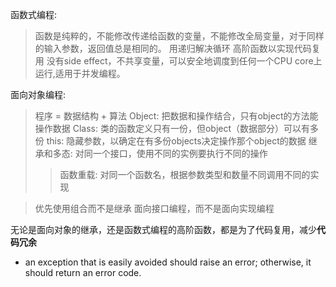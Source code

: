 函数式编程:
>   函数是纯粹的，不能修改传递给函数的变量，不能修改全局变量，对于同样的输入参数，返回值总是相同的。
>   用递归解决循环
>   高阶函数以实现代码复用
>   没有side effect，不共享变量，可以安全地调度到任何一个CPU core上运行,适用于并发编程。

面向对象编程:
>   程序 = 数据结构 + 算法
>   Object: 把数据和操作结合，只有object的方法能操作数据
>   Class: 类的函数定义只有一份，但object（数据部分）可以有多份
>   this: 隐藏参数，以确定在有多份objects决定操作那个object的数据
>   继承和多态: 对同一个接口，使用不同的实例要执行不同的操作
> > 函数重载: 对同一个函数名，根据参数类型和数量不同调用不同的实现

>   优先使用组合而不是继承
>   面向接口编程，而不是面向实现编程

无论是面向对象的继承，还是函数式编程的高阶函数，都是为了代码复用，减少**代码冗余**

* an exception that is easily avoided should raise an error; otherwise, it should return an error code.
